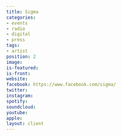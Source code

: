```yaml
---
title: Sigma
categories:
- events
- radio
- digital
- press
tags:
- artist
position: 2
image: 
is-featured: 
is-front: 
website:
facebook: https://www.facebook.com/sigma/
twitter:
instagram:
spotify:
soundcloud:
youtube: 
apple: 
layout: client
---
```


